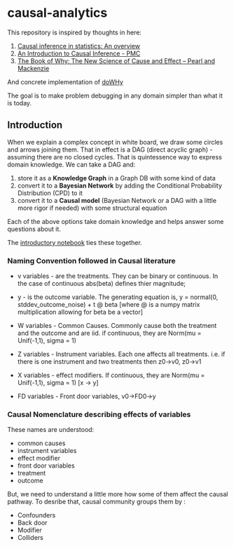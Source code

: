 # causal-analytics

This repository is inspired by thoughts in here:

1. [Causal inference in statistics: An overview](https://ftp.cs.ucla.edu/pub/stat_ser/r350.pdf)
1. [An Introduction to Causal Inference - PMC](https://www.ncbi.nlm.nih.gov/pmc/articles/PMC2836213/)
1. [The Book of Why: The New Science of Cause and Effect – Pearl and Mackenzie](http://bayes.cs.ucla.edu/WHY/why-ch1.pdf)

And concrete implementation of [doWHy](https://github.com/py-why/dowhy)

The goal is to make problem debugging in any domain simpler than what it is today.

## Introduction

When we explain a complex concept in white board, we draw some circles and arrows joining them. That in effect is a DAG (direct acyclic graph) - assuming there are no closed cycles. That is quintessence way to express domain knowledge. We can take a DAG and:

1. store it as a __Knowledge Graph__ in a Graph DB with some kind of data
1. convert it to a __Bayesian Network__ by adding the Conditional Probability Distribution (CPD) to it
1. convert it to a __Causal model__ (Bayesian Network or a DAG with a little more rigor if needed) with some structural equation

Each of the above options take domain knowledge and helps answer some questions about it.

The [introductory notebook](introduction.ipynb) ties these together. 

### Naming Convention followed in Causal literature

- v variables - are the treatments. They can be binary or continuous. In the case of continuous abs(beta) defines thier magnitude;

- y - is the outcome variable. The generating equation is, y = normal(0, stddev_outcome_noise) + t @ beta [where @ is a numpy matrix multiplication allowing for beta be a vector]

- W variables - Common Causes. Commonly cause both the treatment and the outcome and are iid. if continuous, they are Norm(mu = Unif(-1,1), sigma = 1)

- Z variables - Instrument variables. Each one affects all treatments. i.e. if there is one instrument and two treatments then z0->v0, z0->v1

- X variables - effect modifiers. If continuous, they are Norm(mu = Unif(-1,1), sigma = 1) [x -> y]

- FD variables - Front door variables, v0->FD0->y

### Causal Nomenclature describing effects of variables

These names are understood:
- common causes
- instrument variables
- effect modifier
- front door variables
- treatment
- outcome

But, we need to understand a little more how some of them affect the causal pathway. To desribe that, causal community groups them by :
- Confounders
- Back door
- Modifier
- Colliders 




